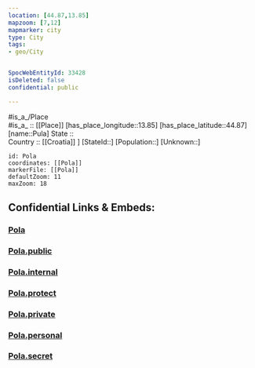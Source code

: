 ```yaml
---
location: [44.87,13.85] 
mapzoom: [7,12] 
mapmarker: city 
type: City
tags:
- geo/City


SpocWebEntityId: 33428
isDeleted: false
confidential: public

---
```

#is_a_/Place  
#is_a_ :: [[Place]] 
[has_place_longitude::13.85] 
[has_place_latitude::44.87] 
[name::Pula] 
State ::  
Country :: [[Croatia]] ] 
[StateId::] 
[Population::] 
[Unknown::] 


```leaflet
id: Pola
coordinates: [[Pola]] 
markerFile: [[Pola]] 
defaultZoom: 11 
maxZoom: 18
```


## Confidential Links & Embeds: 

### [Pola](/_Standards/Earth/Continent/Europe/Europe~Central/Croatia/Counties/Istarska/City/Pola.md) 

### [Pola.public](/_public/Earth/Continent/Europe/Europe~Central/Croatia/Counties/Istarska/City/Pola.public.md) 

### [Pola.internal](/_internal/Earth/Continent/Europe/Europe~Central/Croatia/Counties/Istarska/City/Pola.internal.md) 

### [Pola.protect](/_protect/Earth/Continent/Europe/Europe~Central/Croatia/Counties/Istarska/City/Pola.protect.md) 

### [Pola.private](/_private/Earth/Continent/Europe/Europe~Central/Croatia/Counties/Istarska/City/Pola.private.md) 

### [Pola.personal](/_personal/Earth/Continent/Europe/Europe~Central/Croatia/Counties/Istarska/City/Pola.personal.md) 

### [Pola.secret](/_secret/Earth/Continent/Europe/Europe~Central/Croatia/Counties/Istarska/City/Pola.secret.md)

